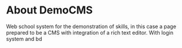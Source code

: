 # About DemoCMS
Web school system for the demonstration of skills, in this case a page prepared to be a CMS with integration of a rich text editor. With login system and bd

